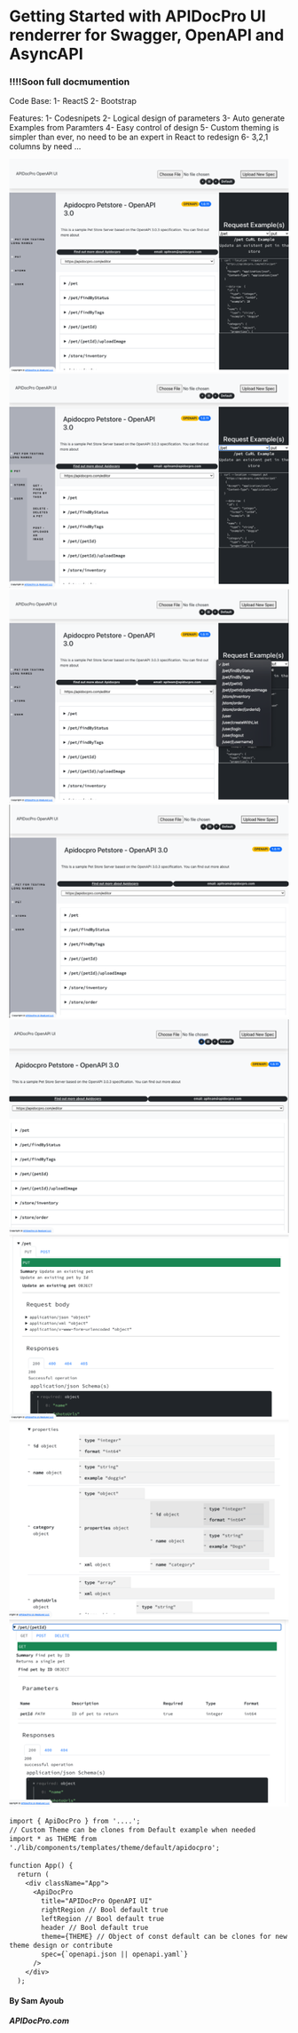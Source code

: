 # Getting Started with APIDocPro UI renderrer for Swagger, OpenAPI and AsyncAPI


### !!!!Soon full docmumention

Code Base:
1- ReactS
2- Bootstrap

Features: 
1- Codesnipets
2- Logical design of parameters
3- Auto generate Examples from Paramters 
4- Easy control of design
5- Custom theming is simpler than ever, no need to be an expert in React to redesign 
6- 3,2,1 columns by need
...


![apidocpro UI openapi render](./screenshots/APIDocpro-UIat%2010.17.25%20PM.png)
![apidocpro UI openapi render](./screenshots/APIDocpro-UIat%2010.17.43%20PM.png)
![apidocpro UI openapi render](./screenshots/APIDocpro-UIat%2010.17.53%20PM.png)
![apidocpro UI openapi render](./screenshots/APIDocpro-UIat%2010.17.58%20PM.png)
![apidocpro UI openapi render](./screenshots/APIDocpro-UIat%2010.18.04%20PM.png)
![apidocpro UI openapi render](./screenshots/APIDocpro-UIat%2010.18.21%20PM.png)
![apidocpro UI openapi render](./screenshots/APIDocpro-UIat%2010.18.43%20PM.png)
![apidocpro UI openapi render](./screenshots/APIDocpro-UIat%2010.19.00%20PM.png)




```
import { ApiDocPro } from '....';
// Custom Theme can be clones from Default example when needed
import * as THEME from './lib/components/templates/theme/default/apidocpro';

function App() {
  return (
    <div className="App">
      <ApiDocPro
        title="APIDocPro OpenAPI UI"
        rightRegion // Bool default true
        leftRegion // Bool default true
        header // Bool default true
        theme={THEME} // Object of const default can be clones for new theme design or contribute
        spec={`openapi.json || openapi.yaml`}
      />
    </div>
  );

```

#### By Sam Ayoub
##### APIDocPro.com
